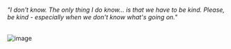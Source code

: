 ######  "I don't know. The only thing I do know... is that we have to be kind. Please, be kind - especially when we don't know what's going on."
![image](https://github.com/user-attachments/assets/91879ca9-4b95-4078-a716-6b0ee3880c37)




